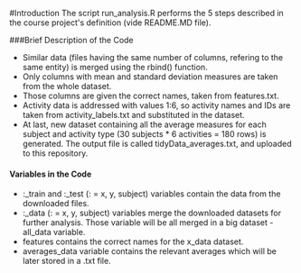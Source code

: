 #Introduction
The script run_analysis.R performs the 5 steps described in the course project's definition (vide README.MD file).

###Brief Description of the Code

* Similar data (files having the same number of columns, refering to the same entity) is merged using the rbind() function. 
* Only columns with mean and standard deviation measures are taken from the whole dataset. 
* Those columns are given the correct names, taken from features.txt.
* Activity data is addressed with values 1:6, so activity names and IDs are taken from activity_labels.txt and substituted in the dataset.
* At last, new dataset containing all the average measures for each subject and activity type (30 subjects * 6 activities = 180 rows) is generated.
The output file is called tidyData_averages.txt, and uploaded to this repository.

#### Variables in the Code
* :_train and :_test (: = x, y, subject) variables contain the data from the downloaded files.
* :_data (: = x, y, subject) variables merge the downloaded datasets for further analysis. Those variable will be all merged in a big dataset - all_data variable.
* features contains the correct names for the x_data dataset.
* averages_data variable contains the relevant averages which will be later stored in a .txt file. 

